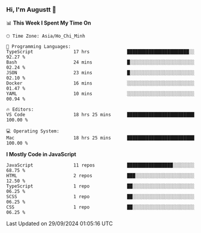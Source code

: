 ### Hi, I'm Augustt 👋

<!--START_SECTION:waka-->
📊 **This Week I Spent My Time On** 

```text
🕑︎ Time Zone: Asia/Ho_Chi_Minh

💬 Programming Languages: 
TypeScript               17 hrs              ███████████████████████░░   92.27 % 
Bash                     24 mins             █░░░░░░░░░░░░░░░░░░░░░░░░   02.24 % 
JSON                     23 mins             █░░░░░░░░░░░░░░░░░░░░░░░░   02.10 % 
Docker                   16 mins             ░░░░░░░░░░░░░░░░░░░░░░░░░   01.47 % 
YAML                     10 mins             ░░░░░░░░░░░░░░░░░░░░░░░░░   00.94 % 

🔥 Editors: 
VS Code                  18 hrs 25 mins      █████████████████████████   100.00 % 

💻 Operating System: 
Mac                      18 hrs 25 mins      █████████████████████████   100.00 % 
```

**I Mostly Code in JavaScript** 

```text
JavaScript               11 repos            █████████████████░░░░░░░░   68.75 % 
HTML                     2 repos             ███░░░░░░░░░░░░░░░░░░░░░░   12.50 % 
TypeScript               1 repo              ██░░░░░░░░░░░░░░░░░░░░░░░   06.25 % 
SCSS                     1 repo              ██░░░░░░░░░░░░░░░░░░░░░░░   06.25 % 
CSS                      1 repo              ██░░░░░░░░░░░░░░░░░░░░░░░   06.25 % 
```




 Last Updated on 29/09/2024 01:05:16 UTC
<!--END_SECTION:waka-->
